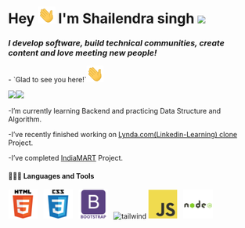 <h1 >Hey <img src="https://raw.githubusercontent.com/ABSphreak/ABSphreak/master/gifs/Hi.gif" width="35"> I'm Shailendra singh <img src="https://camo.githubusercontent.com/d3359cb00ab0b5ed8f2e1fe3fceb4fbaf3b614340f8c0db99c17b9f50b351770/68747470733a2f2f656d6f6a69732e736c61636b6d6f6a69732e636f6d2f656d6f6a69732f696d616765732f313533313834393433302f343234362f626c6f622d73756e676c61737365732e6769663f31353331383439343330" width="35"></h1>
<h3><i>I develop software, build technical communities, create content and love meeting new people!</i></h3>
 - `Glad to see you here!`<span><img src="https://raw.githubusercontent.com/ABSphreak/ABSphreak/master/gifs/Hi.gif" width="35"></span>

 <img src="https://little.kylerconway.com/images/golang-what.gif" width="300"><img src="https://intro.rustbridge.com/img/ferris.gif"  width="300">
  

 -I’m currently learning Backend and practicing Data Structure and Algorithm.

-I’ve recently finished working on [Lynda.com(Linkedin-Learning) clone](https://github.com/Gautam-8/FW_12_Project_lynda) Project.

-I’ve completed [IndiaMART](https://github.com/m-sehrawat/Adidas-Website-Clone) Project.

 #### 👨🏻‍💻 Languages and Tools <br />
<p>
<a><img src="https://raw.githubusercontent.com/devicons/devicon/master/icons/html5/html5-original-wordmark.svg" alt="html5" width="60" height="60"/></a> &nbsp; 
<a><img src="https://raw.githubusercontent.com/devicons/devicon/master/icons/css3/css3-original-wordmark.svg" alt="css3" width="60" height="60"/> </a> &nbsp;
<a><img src="https://raw.githubusercontent.com/devicons/devicon/master/icons/bootstrap/bootstrap-plain-wordmark.svg" alt="bootstrap" width="60" height="60"/></a> &nbsp;
<a><img src="https://www.vectorlogo.zone/logos/tailwindcss/tailwindcss-icon.svg" alt="tailwind" width="60" height="60"/></a> 
<a><img src="https://raw.githubusercontent.com/devicons/devicon/master/icons/javascript/javascript-original.svg" alt="javascript" width="60" height="60"/></a> &nbsp; 
<a><img src="https://raw.githubusercontent.com/devicons/devicon/master/icons/nodejs/nodejs-original-wordmark.svg" alt="nodejs" width="60" height="60"/></a> &nbsp; 
</p>
 
